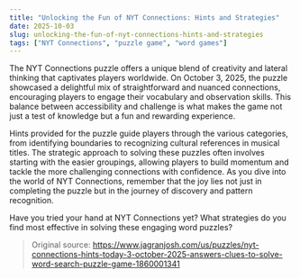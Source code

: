 ```yaml
---
title: "Unlocking the Fun of NYT Connections: Hints and Strategies"
date: 2025-10-03
slug: unlocking-the-fun-of-nyt-connections-hints-and-strategies
tags: ["NYT Connections", "puzzle game", "word games"]
---
```


The NYT Connections puzzle offers a unique blend of creativity and lateral thinking that captivates players worldwide. On October 3, 2025, the puzzle showcased a delightful mix of straightforward and nuanced connections, encouraging players to engage their vocabulary and observation skills. This balance between accessibility and challenge is what makes the game not just a test of knowledge but a fun and rewarding experience.

Hints provided for the puzzle guide players through the various categories, from identifying boundaries to recognizing cultural references in musical titles. The strategic approach to solving these puzzles often involves starting with the easier groupings, allowing players to build momentum and tackle the more challenging connections with confidence. As you dive into the world of NYT Connections, remember that the joy lies not just in completing the puzzle but in the journey of discovery and pattern recognition.

Have you tried your hand at NYT Connections yet? What strategies do you find most effective in solving these engaging word puzzles?
> Original source: https://www.jagranjosh.com/us/puzzles/nyt-connections-hints-today-3-october-2025-answers-clues-to-solve-word-search-puzzle-game-1860001341